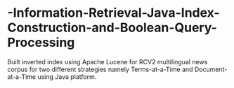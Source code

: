 # -Information-Retrieval-Java-Index-Construction-and-Boolean-Query-Processing
Built inverted index using Apache Lucene for RCV2 multilingual news corpus for two different strategies namely Terms-at-a-Time and Document-at-a-Time using Java platform.
